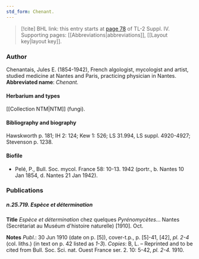 ```yaml
---
std_form: Chenant.
---
```


> [!cite] BHL link: this entry starts at [page 78](https://www.biodiversitylibrary.org/page/33265755) of TL-2 Suppl. IV.
> Supporting pages: [[Abbreviations|abbreviations]], [[Layout key|layout key]].

### Author

Chenantais, Jules E. (1854-1942), French algologist, mycologist and artist, studied medicine at Nantes and Paris, practicing physician in Nantes. 
**Abbreviated name**: *Chenant.*

#### Herbarium and types

[[Collection NTM|NTM]] (fungi).

#### Bibliography and biography

Hawskworth p. 181; IH 2: 124; Kew 1: 526; LS 31.994, LS suppl. 4920-4927; Stevenson p. 1238.

#### Biofile

- Pelé, P., Bull. Soc. mycol. France 58: 10-13. 1942 (portr., b. Nantes 10 Jan 1854, d. Nantes 21 Jan 1942).

### Publications

##### n.25.719. Espèce et détermination

**Title**
*Espèce et détermination* chez quelques *Pyrénomycètes*... Nantes (Secrétariat au Muséum d'histoire naturelle) \[1910\]. Oct.

**Notes**
*Publ*.: 30 Jun 1910 (date on p. \[5\]), cover-t.p., p. \[5\]-41, \[42\], *pl. 2-4* (col. liths.) (in text on p. 42 listed as *1-3*). *Copies*: B, L. – Reprinted and to be cited from Bull. Soc. Sci. nat. Ouest France ser. 2. 10: 5-42, *pl. 2-4.* 1910.

